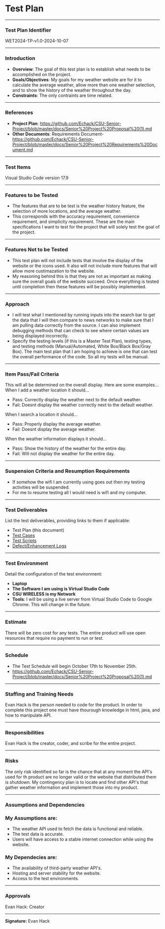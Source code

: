 # **Test Plan**

---

### **Test Plan Identifier**  
WET2024-TP-v1.0-2024-10-07


---

### **Introduction**  
- **Overview**: The goal of this test plan is to establish what needs to be accomplished on the project.  
- **Goals/Objectives**: My goals for my weather website are for it to calculate the average weather, allow more than one weather selection, and to show the history of the weather throughout the day.  
- **Constraints**: The only contraints are time related.

---

### **References**  
- **Project Plan**: https://github.com/Echack/CSU-Senior-Project/blob/master/docs/Senior%20Project%20Proposal%20(1).md  
- **Other Documents**: Requirements Document- https://github.com/Echack/CSU-Senior-Project/blob/master/docs/Senior%20Project%20Requirements%20Document.md

---

### **Test Items**  
Visual Studio Code version 17.9

---

### **Features to be Tested**  
- The features that are to be test is the weather history feature, the selection of more locations, and the average weather.
- This corresponds with the accuracy requirement, convenience requirement, and simplicity requirement. These are the main specifications I want to test for the project that will solely test the goal of the project.

---

### **Features Not to be Tested**  
- This test plan will not include tests that involve the display of the website or the icons used. It also will not include more features that will allow more custimazation to the website.
- My reasoning behind this is that they are not as important as making sure the overall goals of the website succeed. Once everything is tested until completion then these features will be possibly implemented.

---

### **Approach**  
- I will test what I mentioned by running inputs into the search bar to get the data that I will then compare to news networks to make sure that I am pulling data correctly from the source. I can also implement debugging methods that can check to see where certain values are being displayed incorrectly. 
- Specify the testing levels (if this is a Master Test Plan), testing types, and testing methods (Manual/Automated, White Box/Black Box/Gray Box). The main test plan that I am hoping to achieve is one that can test the overall performance of the code. So all my tests will be manual.

---

### **Item Pass/Fail Criteria**  
This will all be determined on the overall display. Here are some examples...
When I add a weather location it should...
- Pass: Correctly display the weather next to the default weather.
- Fail: Doesnt display the weather correctly next to the default weather.

When I search a location it should...
- Pass: Properly display the average weather.
- Fail: Doesnt display the average weather.

When the weather information displays it should...
- Pass: Show the history of the weather for the entire day.
- Fail: Will not display the weather for the entire day.

---

### **Suspension Criteria and Resumption Requirements**  
- If somehow the wifi I am currently using goes out then my testing activities will be suspended.  
- For me to resume testing all I would need is wifi and my computer.

---

### **Test Deliverables**  
List the test deliverables, providing links to them if applicable:
- Test Plan (this document)  
- [Test Cases](TestCases.md) 
- [Test Scripts](TestScript.md)
- [Defect/Enhancement Logs](defectEnhancementLog.md)  

---

### **Test Environment**  
Detail the configuration of the test environment:
- **Laptop**  
- **The Software I am using is Virtual Studio Code**  
- **CSU WIRELESS is my Network**  
- **Tools**: I will be using a live server from Virtual Studio Code to Google Chrome. This will change in the future.

---

### **Estimate**  
There will be zero cost for any tests. The entire product will use open resources that require no payment to run or test.

---

### **Schedule**  
- The Test Schedule will begin October 17th to November 25th. 
- https://github.com/Echack/CSU-Senior-Project/blob/master/docs/Senior%20Project%20Proposal%20(1).md

---

### **Staffing and Training Needs**  
Evan Hack is the person needed to code for the product. In order to complete this project one must have thourough knowledge in html, java, and how to manipulate API.

---

### **Responsibilities**  
Evan Hack is the creator, coder, and scribe for the entire project.

---

### **Risks**  
The only risk identified so far is the chance that at any moment the API's used for th product are no longer valid or the website that distributed them is shutdown.
My contingency plan is to locate and find other API's that gather weather information and implement those into my product.

---

### **Assumptions and Dependencies**  
### My Assumptions are:
- The weather API used to fetch the data is functional and reliable.
- The test data is accurate.
- Users will have access to a stable internet connection while using the website.

### My Dependecies are:
- The availability of third-party weather API's.
- Hosting and server stability for the website.
- Access to the test environments.
---

### **Approvals**  
Evan Hack: Creator

---

**Signature:** 
Evan Hack
